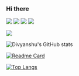 ### Hi there

![](https://img.shields.io/badge/Python-0175c2?style=flat&logo=python&logoColor=white) ![](https://img.shields.io/badge/HTML5-dc322f?style=flat&logo=html5&logoColor=white) ![](https://img.shields.io/badge/CSS3-2c2d72?style=flat&logo=css3&logoColor=white) ![](https://img.shields.io/badge/Javascript-feaa2d?style=flat&logo=javascript&logoColor=white)

![](https://1.bp.blogspot.com/-QYpOugKICbY/YGnjEkaapKI/AAAAAAAAD8A/K6938ckT5wcFQ9Kc6iNS9xHuAFzu_H8swCLcBGAsYHQ/w1200-h630-p-k-no-nu/awesomePython.jpg)

<!--[![Divyanshu's GitHub stats](https://github-readme-stats.vercel.app/api?username=DivyanshuSingh96)](https://github.com/DivyanshuSingh96/stylizers)-->

![Divyanshu's GitHub stats](https://github-readme-stats.vercel.app/api?username=DivyanshuSingh96&show_icons=true&theme=tokyonight)

[![Readme Card](https://github-readme-stats.vercel.app/api/pin/?username=DivyanshuSingh96&repo=stylizers)](https://github.com/DivyanshuSingh96/stylizers)
<!--[![Readme Card](https://github-readme-stats.vercel.app/api/pin/?username=DivyanshuSingh96&repo=AnimeX)](https://github.com/DivyanshuSingh96/AnimeX)-->


[![Top Langs](https://github-readme-stats.vercel.app/api/top-langs/?username=DivyanshuSingh96)](https://github.com/DivyanshuSingh96/stylizers)

<!--[![Top Langs](https://github-readme-stats.vercel.app/api/top-langs/?username=DivyanshuSingh96&layout=compact)](https://github.com/DivyanshuSingh96/stylizers)-->

<!--
**DivyanshuSingh96/DivyanshuSingh96** is a ✨ _special_ ✨ repository because its `README.md` (this file) appears on your GitHub profile.

Here are some ideas to get you started:

- 🔭 I’m currently working on ...
- 🌱 I’m currently learning ...
- 👯 I’m looking to collaborate on ...
- 🤔 I’m looking for help with ...
- 💬 Ask me about ...
- 📫 How to reach me: ...
- 😄 Pronouns: ...
- ⚡ Fun fact: ...
-->
